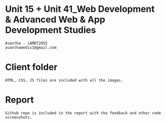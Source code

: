 # Unit 15 + Unit 41_Web Development & Advanced Web & App Development Studies 
    Avantha - iAMDT2055
    avanthamedis1@gmail.com

# Client folder
    HTML, CSS, JS files are included with all the images.

# Report
    Github repo is included in the report with the feedback and other code screenshots.